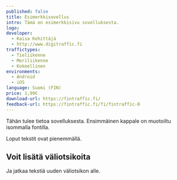 ```yaml
---
published: false
title: Esimerkkisovellus
intro: Tämä on esimerkkisivu sovelluksesta.
logo: 
developer:
  - Kaisa Kehittäjä
  - http://www.digitraffic.fi
traffictypes: 
  - Tieliikenne
  - Meriliikenne
  - Kokeellinen
environments: 
  - Android
  - iOS
language: Suomi (FIN)
price: 1,99€
download-url: https://fintraffic.fi/
feedback-url: https://fintraffic.fi/fi/fintraffic-0
---
```


Tähän tulee tietoa sovelluksesta. Ensimmäinen kappale on muotoiltu isommalla fontilla.

Loput tekstit ovat pienemmällä.

## Voit lisätä väliotsikoita
Ja jatkaa tekstiä uuden väliotsikon alle.